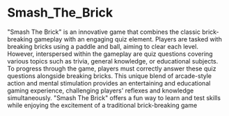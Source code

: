 # Smash_The_Brick
"Smash The Brick" is an innovative game that combines the classic brick-breaking gameplay with an engaging quiz element. Players are tasked with breaking bricks using a paddle and ball, aiming to clear each level. However, interspersed within the gameplay are quiz questions covering various topics such as trivia, general knowledge, or educational subjects. To progress through the game, players must correctly answer these quiz questions alongside breaking bricks. This unique blend of arcade-style action and mental stimulation provides an entertaining and educational gaming experience, challenging players' reflexes and knowledge simultaneously. "Smash The Brick" offers a fun way to learn and test skills while enjoying the excitement of a traditional brick-breaking game
